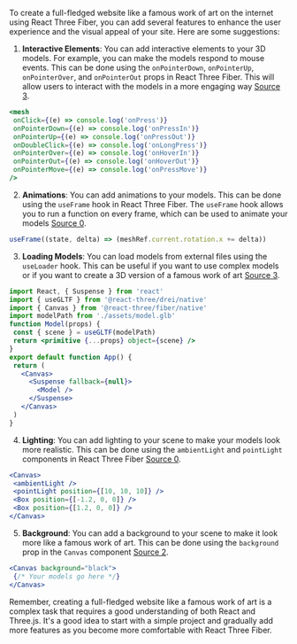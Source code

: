 To create a full-fledged website like a famous work of art on the internet using React Three Fiber, you can add several features to enhance the user experience and the visual appeal of your site. Here are some suggestions:

1. **Interactive Elements**: You can add interactive elements to your 3D models. For example, you can make the models respond to mouse events. This can be done using the `onPointerDown`, `onPointerUp`, `onPointerOver`, and `onPointerOut` props in React Three Fiber. This will allow users to interact with the models in a more engaging way [Source 3](https://docs.pmnd.rs/react-three-fiber/tutorials/v8-migration-guide).

```jsx
<mesh
 onClick={(e) => console.log('onPress')}
 onPointerDown={(e) => console.log('onPressIn')}
 onPointerUp={(e) => console.log('onPressOut')}
 onDoubleClick={(e) => console.log('onLongPress')}
 onPointerOver={(e) => console.log('onHoverIn')}
 onPointerOut={(e) => console.log('onHoverOut')}
 onPointerMove={(e) => console.log('onPressMove')}
/>
```

2. **Animations**: You can add animations to your models. This can be done using the `useFrame` hook in React Three Fiber. The `useFrame` hook allows you to run a function on every frame, which can be used to animate your models [Source 0](https://docs.pmnd.rs/react-three-fiber/getting-started/introduction).

```jsx
useFrame((state, delta) => (meshRef.current.rotation.x += delta))
```

3. **Loading Models**: You can load models from external files using the `useLoader` hook. This can be useful if you want to use complex models or if you want to create a 3D version of a famous work of art [Source 3](https://docs.pmnd.rs/react-three-fiber/tutorials/v8-migration-guide).

```jsx
import React, { Suspense } from 'react'
import { useGLTF } from '@react-three/drei/native'
import { Canvas } from '@react-three/fiber/native'
import modelPath from './assets/model.glb'
function Model(props) {
 const { scene } = useGLTF(modelPath)
 return <primitive {...props} object={scene} />
}
export default function App() {
 return (
   <Canvas>
     <Suspense fallback={null}>
       <Model />
     </Suspense>
   </Canvas>
 )
}
```

4. **Lighting**: You can add lighting to your scene to make your models look more realistic. This can be done using the `ambientLight` and `pointLight` components in React Three Fiber [Source 0](https://docs.pmnd.rs/react-three-fiber/getting-started/introduction).

```jsx
<Canvas>
 <ambientLight />
 <pointLight position={[10, 10, 10]} />
 <Box position={[-1.2, 0, 0]} />
 <Box position={[1.2, 0, 0]} />
</Canvas>
```

5. **Background**: You can add a background to your scene to make it look more like a famous work of art. This can be done using the `background` prop in the `Canvas` component [Source 2](https://docs.pmnd.rs/react-three-fiber/getting-started/your-first-scene).

```jsx
<Canvas background="black">
 {/* Your models go here */}
</Canvas>
```

Remember, creating a full-fledged website like a famous work of art is a complex task that requires a good understanding of both React and Three.js. It's a good idea to start with a simple project and gradually add more features as you become more comfortable with React Three Fiber.